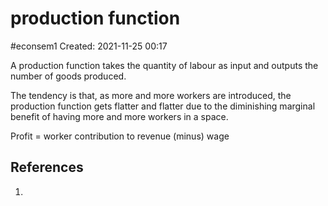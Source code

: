 # production function
#econsem1
Created: 2021-11-25 00:17

A production function takes the quantity of labour as input and outputs the number of goods produced.

The tendency is that, as more and more workers are introduced, the production function gets flatter and flatter due to the diminishing marginal benefit of having more and more workers in a space.

Profit = worker contribution to revenue (minus) wage

## References
1. 